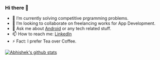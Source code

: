 ### Hi there 👋


- 🌱 I’m currently solving competitive prgramming problems.
- 👯 I’m looking to collaborate on freelancing works for App Development.
- 💬 Ask me about [Android](https://developer.android.com/docs) or any tech related stuff.
- 📫 How to reach me: [LinkedIn](https://www.linkedin.com/in/aman-mishra-bb62b4194/)
- ⚡ Fact: I prefer Tea over Coffee.



<a href="https://github.com/iamabhishek229313">
 <img align="center" src="https://github-readme-stats.vercel.app/api?username=iamabhishek229313&show_icons=true&theme=dracula&line_height=27" alt="Abhishek's github stats"/>
</a>

